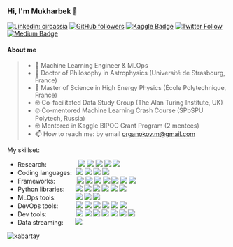 ### Hi, I'm Mukharbek 👋

[![Linkedin: circassia](https://img.shields.io/badge/-Mukharbek%20Organokov-blue?style=flat-square&logo=Linkedin&logoColor=white&link=https://www.linkedin.com/in/circassia/)](https://www.linkedin.com/in/circassia/) 
[![GitHub followers](https://img.shields.io/github/followers/kabartay?style=social)](https://github.com/kabartay) 
[![Kaggle Badge](https://img.shields.io/badge/-muhakabartay-white?style=flat&logo=kaggle&logoColor=deepblue&link=https://www.kaggle.com/muhakabartay)](https://www.kaggle.com/muhakabartay) 
[![Twitter Follow](https://img.shields.io/twitter/follow/circassia_ai?label=circassia_ai)](https://twitter.com/circassia_ai) 
[![Medium Badge](https://img.shields.io/badge/-circassia_ai-000000?style=flat&labelColor=000000&logo=Medium&link=https://medium.com/@circassia_ai)](https://medium.com/@circassia_ai) 
<!--
![Views](https://gpvc.arturio.dev/kabartay)
-->
<!--
[![GitHub](https://img.shields.io/github/followers/kabartay?label=kabartay)](https://github.com/kabartay)  
[![Hits](https://hits.seeyoufarm.com/api/count/incr/badge.svg?url=https%3A%2F%2Fgithub.com%2Fkabartay&count_bg=%2379C83D&title_bg=%23555555&icon=adblock.svg&icon_color=%2322B613&title=visits&edge_flat=false)](https://hits.seeyoufarm.com)
-->

#### About me  
> - 🔭 Machine Learning Engineer & MLOps
> - 📡 Doctor of Philosophy in Astrophysics (Université de Strasbourg, France)
> - 📡 Master of Science in High Energy Physics (École Polytechnique, France) 
> - 🤓 Co-facilitated Data Study Group (The Alan Turing Institute, UK)
> - 🤓 Co-mentored Machine Learning Crash Course (SPbSPU Polytech, Russia)
> - 🤓 Mentored in Kaggle BIPOC Grant Program (2 mentees)
> - 📫 How to reach me: by email organokov.m@gmail.com  

My skillset: 
  * Research: &#8202; &#8202; &#8202; &#8202; &nbsp; &nbsp; &nbsp; &nbsp; &nbsp; &nbsp; [![](https://img.shields.io/badge/ORCID-informational?style=flat&logo=ORCID&logoColor=A6CE39&color=white)](https://orcid.org/0000-0002-3093-3456) [![](https://img.shields.io/badge/GoogleScholar-informational?style=flat&logo=Google-Scholar&logoColor=4285F4&color=white)](https://scholar.google.com/citations?user=jYZaDVoAAAAJ&hl=en) [![](https://img.shields.io/badge/Scopus-informational?style=flat&logo=scopus&logoColor=E9711C&color=white)](https://www.scopus.com/authid/detail.uri?authorId=57194618351) [![](https://img.shields.io/badge/Publons-informational?style=flat&logo=Publons&logoColor=336699&color=white)](https://publons.com/researcher/2079516/mukharbek-organokov/) [![](https://img.shields.io/badge/INSPIREhep-informational?style=flat&logo=inspire&logoColor=01E5FE&color=101727)](https://inspirehep.net/authors/1609916) 
  * Coding languages: &#8202; ![](https://img.shields.io/badge/Python-informational?style=flat&logo=python&logoColor=3776AB&color=white) ![](https://img.shields.io/badge/Bash-informational?style=flat&logo=gnu-bash&logoColor=4EAA25&color=white) ![](https://img.shields.io/badge/Go-informational?style=flat&logo=Go&logoColor=2DBCAF&color=white) ![](https://img.shields.io/badge/C++-informational?style=flat&logo=c-plusplus&logoColor=00599C&color=white) 
  * Frameworks: &#8198; &nbsp; &nbsp; &nbsp; &nbsp; &nbsp; ![](https://img.shields.io/badge/PyTorch-informational?style=flat&logo=PyTorch&logoColor=EE4C2C&color=white) ![](https://img.shields.io/badge/TensorFlow-informational?style=flat&logo=TensorFlow&logoColor=FF6F00&color=white) ![](https://img.shields.io/badge/Keras-informational?style=flat&logo=Keras&logoColor=D00000&color=white) ![](https://img.shields.io/badge/XGBoost-informational?style=flat&logo=XGBoost&logoColor=white&color=1A9EDB) ![](https://img.shields.io/badge/ScikitLearn-informational?style=flat&logo=scikit-learn&logoColor=F7931E&color=white) ![](https://img.shields.io/badge/ONNX-informational?style=flat&logo=onnx&logoColor=black&color=white) ![](https://img.shields.io/badge/Ray-informational?style=flat&logo=ray&logoColor=00A2E9&color=white)  
  * Python libraries: &#8202; &nbsp; &nbsp; ![](https://img.shields.io/badge/Pandas-informational?style=flat&logo=pandas&logoColor=150458&color=white) ![](https://img.shields.io/badge/NumPy-informational?style=flat&logo=numpy&logoColor=013243&color=white) ![](https://img.shields.io/badge/SciPy-informational?style=flat&logo=scipy&logoColor=8CAAE6&color=white) ![](https://img.shields.io/badge/Jupyter-informational?style=flat&logo=jupyter&logoColor=F37626&color=white) ![](https://img.shields.io/badge/Asyncio-informational?style=flat&logo=Asyncio&logoColor=black&color=white) ![](https://img.shields.io/badge/NetworkX-informational?style=flat&logo=networkX&logoColor=black&color=white)
  * MLOps tools: &#8202; &#8202; &nbsp; &nbsp; &nbsp; &nbsp; ![](https://img.shields.io/badge/MLFlow-informational?style=flat&logo=mlflow&logoColor=0194E2&color=white) ![](https://img.shields.io/badge/Kubeflow-informational?style=flat&logo=Kubeflow&logoColor=white&color=326CE5) ![](https://img.shields.io/badge/KServe-informational?style=flat&logo=kserve&logoColor=white&color=326CE5) 
  * DevOps tools: &#8202; &#8202; &#8202; &#8202; &nbsp; &nbsp; ![](https://img.shields.io/badge/Docker-informational?style=flat&logo=docker&logoColor=2496ED&color=white) ![](https://img.shields.io/badge/Kubernetes-informational?style=flat&logo=Kubernetes&logoColor=326CE5&color=white) ![](https://img.shields.io/badge/Git-informational?style=flat&logo=Git&logoColor=F05032&color=white) ![](https://img.shields.io/badge/GitHub-informational?style=flat&logo=GitHub&logoColor=black&color=white) ![](https://img.shields.io/badge/Helm-informational?style=flat&logo=helm&logoColor=0F1689&color=white) ![](https://img.shields.io/badge/ArgoCD-informational?style=flat&logo=argo&logoColor=EE794B&color=white)
  * Dev tools: &nbsp; &nbsp; &nbsp; &nbsp; &nbsp; &nbsp; &nbsp; &nbsp; ![](https://img.shields.io/badge/Linux-informational?style=flat&logo=linux&logoColor=black&color=F5C01B) ![](https://img.shields.io/badge/VSCode-informational?style=flat&logo=visual-studio-code&logoColor=0078d7&color=white) ![](https://img.shields.io/badge/Colab-informational?style=flat&logo=google-colab&logoColor=F4B400&color=white) ![](https://img.shields.io/badge/Atlassian-informational?style=flat&logo=atlassian&logoColor=0052CC&color=white) ![](https://img.shields.io/badge/Jira-informational?style=flat&logo=jira&logoColor=0052CC&color=white) ![](https://img.shields.io/badge/Confluence-informational?style=flat&logo=confluence&logoColor=0052CC&color=white) ![](https://img.shields.io/badge/LaTeX-informational?style=flat&logo=LaTeX&logoColor=008080&color=white)  
  * Data streaming: &#8202; &#8202; &#8202; &nbsp; ![](https://img.shields.io/badge/Kafka-informational?style=flat&logo=apache-kafka&logoColor=black&color=white) 

<!--
Kubernetes color can be 326CE5
-->

<!--
#### Kaggle
![competition_light](https://road-to-kaggle-grandmaster.vercel.app/api/badges/muhakabartay/competition/light)
![dataset](https://road-to-kaggle-grandmaster.vercel.app/api/badges/muhakabartay/dataset/light)
![notebook](https://road-to-kaggle-grandmaster.vercel.app/api/badges/muhakabartay/notebook/light)
![discussion](https://road-to-kaggle-grandmaster.vercel.app/api/badges/muhakabartay/discussion/light)
-->

<!--
#### Trophies
[![trophy](https://github-profile-trophy.vercel.app/?username=kabartay&theme=onedark&row=1&column=7&title=Stars,Repositories,Commits,PullRequest,Issues,MultiLanguage,Followers)](https://github.com/kabartay/github-profile-trophy)  
-->

<!-- link: https://github.com/ryo-ma/github-profile-trophy -->

<!--
<p><img align="left" src="https://github-readme-stats.vercel.app/api?username=kabartay&show_icons=true" alt="kabartay" /></p>
<p><img align="center" src="https://github-readme-stats.vercel.app/api/top-langs/?username=kabartay&layout=compact&hide=html" alt="kabartay" /></p>
&nbsp;
-->

<p><img align="left" src="https://github-readme-stats.vercel.app/api?username=kabartay&show_icons=true" alt="kabartay" /></p>
<!--
<p><img align="center" src="https://github-readme-stats.vercel.app/api/top-langs/?username=kabartay&layout=pie&langs_count=5&hide=html,css,jupyter%20notebook" alt="kabartay" /></p>
&nbsp;
-->

<!--
![Top Langs](https://github-readme-stats.vercel.app/api/top-langs/?username=kabartay&langs_count=5)
-->

<!--
[![GitHub stats](https://github-readme-stats.vercel.app/api?username=kabartay&theme=blue)](https://github.com/kabartay/github-readme-stats)  
![1](https://github-readme-stats.vercel.app/api/top-langs/?username=kabartay&theme=blue)
-->  

<!--
TODO
StackOverflow badge 
DataCamp: https://www.datacamp.com/profile/kabartay
EdX: https://profile.edx.org/u/muha07
Coursera: https://www.coursera.org/user/ae01c80a9ada49571cd6318b7990845d (put more settings to Coursera first)
-->  

<!--
**kabartay/kabartay** is a ✨ _special_ ✨ repository because its `README.md` (this file) appears on your GitHub profile.
Here are some ideas to get you started:
- 🔭 I’m currently working ...
- 🌱 I’m currently learning ...
- 🌱 I'm currently learning MIT MicroMaster: [Statistics and Data Science](https://micromasters.mit.edu/ds)
- 🤔 I’m looking for help with ...
- 💬 Ask me about ...
- 📫 How to reach me: ...
- 😄 Pronouns: ...
- ⚡ Fun fact: ...
[![Twitter Follow](https://img.shields.io/twitter/follow/circassia_ai?label=Follow)](https://twitter.com/circassia_ai)
[![Ods.ai Badge](https://img.shields.io/badge/-muhakabartay-white?style=flat&logo=odsai&logoColor=crimson&link=https://ods.ai/users/ae6a50f2c4fb)](https://ods.ai/users/ae6a50f2c4fb)
[![Anurag's github stats](https://github-readme-stats.vercel.app/api?username=kabartay&theme=blue-green)](https://github.com/kabartay/github-readme-stats)
[![Medium Badge](https://badgen.net/badge/icon/medium?icon=medium&label)](https://medium.com/@circassia_ai)
Customizable Badge
[![Medium Badge](https://img.shields.io/badge/@circassia_ai-black?style=flat&logo=medium&logoColor=white&link=https://medium.com/@circassia_ai)](https://medium.com/@circassia_ai)
[![circassia_ai StackOverflow](https://github-readme-stackoverflow.vercel.app/?userID=7302404)](https://stackoverflow.com/users/7302404/circassia_ai)
Search colors here https://simpleicons.org/?q=r
-->

